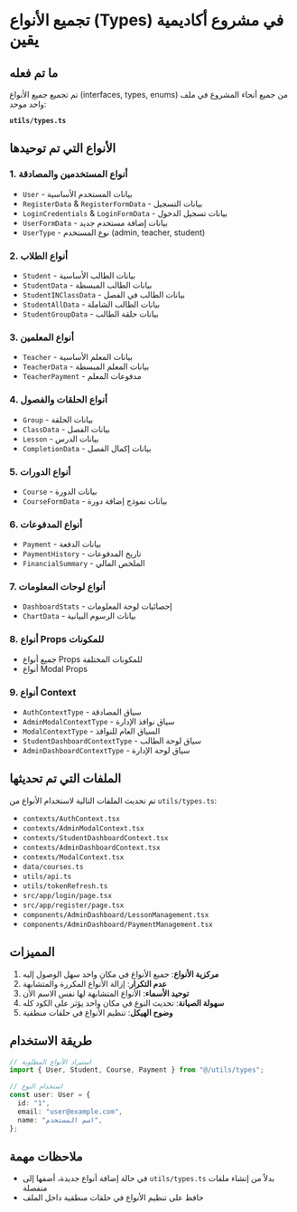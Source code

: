 # تجميع الأنواع (Types) في مشروع أكاديمية يقين

## ما تم فعله

تم تجميع جميع الأنواع (interfaces, types, enums) من جميع أنحاء المشروع في ملف واحد موحد:

**`utils/types.ts`**

## الأنواع التي تم توحيدها

### 1. أنواع المستخدمين والمصادقة

- `User` - بيانات المستخدم الأساسية
- `RegisterData` & `RegisterFormData` - بيانات التسجيل
- `LoginCredentials` & `LoginFormData` - بيانات تسجيل الدخول
- `UserFormData` - بيانات إضافة مستخدم جديد
- `UserType` - نوع المستخدم (admin, teacher, student)

### 2. أنواع الطلاب

- `Student` - بيانات الطالب الأساسية
- `StudentData` - بيانات الطالب المبسطة
- `StudentINClassData` - بيانات الطالب في الفصل
- `StudentAllData` - بيانات الطالب الشاملة
- `StudentGroupData` - بيانات حلقة الطالب

### 3. أنواع المعلمين

- `Teacher` - بيانات المعلم الأساسية
- `TeacherData` - بيانات المعلم المبسطة
- `TeacherPayment` - مدفوعات المعلم

### 4. أنواع الحلقات والفصول

- `Group` - بيانات الحلقة
- `ClassData` - بيانات الفصل
- `Lesson` - بيانات الدرس
- `CompletionData` - بيانات إكمال الفصل

### 5. أنواع الدورات

- `Course` - بيانات الدورة
- `CourseFormData` - بيانات نموذج إضافة دورة

### 6. أنواع المدفوعات

- `Payment` - بيانات الدفعة
- `PaymentHistory` - تاريخ المدفوعات
- `FinancialSummary` - الملخص المالي

### 7. أنواع لوحات المعلومات

- `DashboardStats` - إحصائيات لوحة المعلومات
- `ChartData` - بيانات الرسوم البيانية

### 8. أنواع Props للمكونات

- جميع أنواع Props للمكونات المختلفة
- أنواع Modal Props

### 9. أنواع Context

- `AuthContextType` - سياق المصادقة
- `AdminModalContextType` - سياق نوافذ الإدارة
- `ModalContextType` - السياق العام للنوافذ
- `StudentDashboardContextType` - سياق لوحة الطالب
- `AdminDashboardContextType` - سياق لوحة الإدارة

## الملفات التي تم تحديثها

تم تحديث الملفات التالية لاستخدام الأنواع من `utils/types.ts`:

- `contexts/AuthContext.tsx`
- `contexts/AdminModalContext.tsx`
- `contexts/StudentDashboardContext.tsx`
- `contexts/AdminDashboardContext.tsx`
- `contexts/ModalContext.tsx`
- `data/courses.ts`
- `utils/api.ts`
- `utils/tokenRefresh.ts`
- `src/app/login/page.tsx`
- `src/app/register/page.tsx`
- `components/AdminDashboard/LessonManagement.tsx`
- `components/AdminDashboard/PaymentManagement.tsx`

## المميزات

1. **مركزية الأنواع**: جميع الأنواع في مكان واحد سهل الوصول إليه
2. **عدم التكرار**: إزالة الأنواع المكررة والمتشابهة
3. **توحيد الأسماء**: الأنواع المتشابهة لها نفس الاسم الآن
4. **سهولة الصيانة**: تحديث النوع في مكان واحد يؤثر على الكود كله
5. **وضوح الهيكل**: تنظيم الأنواع في حلقات منطقية

## طريقة الاستخدام

```typescript
// استيراد الأنواع المطلوبة
import { User, Student, Course, Payment } from "@/utils/types";

// استخدام النوع
const user: User = {
  id: "1",
  email: "user@example.com",
  name: "اسم المستخدم",
};
```

## ملاحظات مهمة

- في حالة إضافة أنواع جديدة، أضفها إلى `utils/types.ts` بدلاً من إنشاء ملفات منفصلة
- حافظ على تنظيم الأنواع في حلقات منطقية داخل الملف
